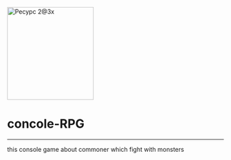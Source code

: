  <img width="201" height="216" alt="Ресурс 2@3x" src="https://github.com/user-attachments/assets/f6d1d15d-e764-4907-ac56-461c2a75f967" />
 
# concole-RPG

---
this console game about commoner which fight with monsters

